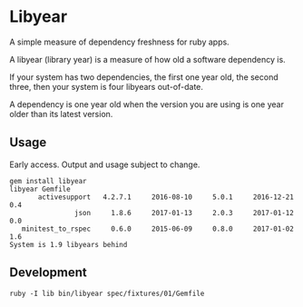 # Libyear

A simple measure of dependency freshness for ruby apps.

A libyear (library year) is a measure of how old a software dependency is.

If your system has two dependencies, the first one year old, the second three,
then your system is four libyears out-of-date.

A dependency is one year old when the version you are using is one year older
than its latest version.

## Usage

Early access. Output and usage subject to change.

```
gem install libyear
libyear Gemfile
       activesupport   4.2.7.1     2016-08-10     5.0.1     2016-12-21       0.4
                json     1.8.6     2017-01-13     2.0.3     2017-01-12       0.0
   minitest_to_rspec     0.6.0     2015-06-09     0.8.0     2017-01-02       1.6
System is 1.9 libyears behind
```

## Development

```
ruby -I lib bin/libyear spec/fixtures/01/Gemfile
```
